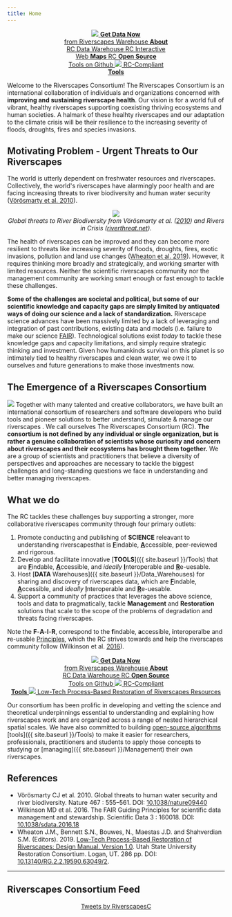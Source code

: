 ```yaml
---
title: Home
---
```

<div align="center">

<a href="http://data.riverscapes.xyz" class="hollow button"><img src="{{ site.baseurl }}/assets/images/data/RiverscapesWarehouseCloud_32png.png">  <b>Get Data Now</b> <i class="fa fa-cloud-download" aria-hidden="true"></i><br> from Riverscapes Warehouse </a>
<a class="hollow button" href="{{ site.baseurl }}/Data_Warehouses"><i class="fa fa-cloud" aria-hidden="true"></i> <b>About</b><br> RC Data Warehouse </a>
<a class="hollow button" href="http://maps.riverscapes.xyz"><i class="fa fa-globe" aria-hidden="true"></i> RC Interactive<br> Web <b>Maps</b> <i class="fa fa-location-arrow" aria-hidden="true"></i></a>
<a class="hollow button" href="https://github.com/riverscapes"> <i class="fa fa-github" aria-hidden="true"></i> RC <b>Open Source</b><br> Tools on Github </a>
<a class="hollow button" href="{{ site.baseurl }}/Tools"> <img src="{{ site.baseurl }}/assets/images/rc/RiverscapesCompliant_32.png">  RC-Compliant <br> <b>Tools</b> <i class="fa fa-wrench" aria-hidden="true"></i></a>

</div>

Welcome to the Riverscapes Consortium! The Riverscapes Consortium is an international collaboration of individuals  and organizations concerned with **improving and sustaining riverscape health**. Our vision is for a world full of vibrant, healthy riverscapes supporting coexisting thriving ecosystems and human societies. A halmark of these healhty riverscapes and our adaptation to the climate crisis will be their resilience to the increasing severity of floods, droughts, fires and species invasions.     

## Motivating Problem - Urgent Threats to Our Riverscapes
The world is utterly dependent on freshwater resources and riverscapes. Collectively, the world's riverscapes have alarmingly poor health and are facing increasing threats to river biodiversity and human water security ([Vörösmarty  et al. 2010](http://dx.doi.org/10.1038/nature09440)).

<div align="center">
	<a href="http://www.riverthreat.net/"><img src="{{ site.baseurl }}/assets/images/IncidentBD_hires.png"></a><br>
	<em>Global threats to River Biodiversity from Vörösmarty  et al. (<a href="http://dx.doi.org/10.1038/nature09440">2010</a>) and Rivers in Crisis (<a href="https://www.riverthreat.net/">riverthreat.net</a>).</em> <br>
</div>


The health of riverscapes can be improved and they can become more resilient to threats like increasing severity of floods, droughts, fires, exotic invasions, pollution and land use changes ([Wheaton et al. 2019](http://lowtechpbr.restoration.usu.edu)). However, it requires thinking more broadly and strategically, and working smarter with limited resources. Neither the scientific riverscapes community nor the management community are working smart enough or fast enough to tackle these challenges.

**Some of the challenges are societal and political, but some of our scientific knowledge and capacity gaps are simply limited by antiquated ways of doing our science and a lack of standardization.** Riverscape science advances have been massively limited by a lack of leveraging and integration of past contributions, existing data and models (i.e. failure to make our science [FAIR](https://www.go-fair.org/fair-principles/)). Technological solutions exist *today* to tackle these knowledge gaps and capacity limitations, and simply require strategic thinking and investment. Given how humankinds survival on this planet is so intimately tied to healthy riverscapes and clean water, we owe it to ourselves and future generations to make those investments now.

## The Emergence of a Riverscapes Consortium
<img class="float-right" src="{{ site.baseurl }}/assets/images/rc/RiverscapesConsortium_Logo_Black_BHS_IconOnly.png"> Together with many talented and creative collaborators, we have built an international consortium of researchers and software developers who build tools and pioneer solutions to better understand, simulate & manage our riverscapes . We call ourselves  The Riverscapes Consortium (RC).  **The consortium is not defined by any individual or single organization, but is rather a genuine collaboration of scientists whose curiosity and concern about riverscapes and their ecosystems has brought them together.** We are a group of scientists and practitioners that believe a diversity of perspectives and approaches are necessary to tackle the biggest challenges and long-standing questions we face in understanding and better managing riverscapes.

## What we do
The RC tackles these challenges buy supporting a stronger, more collaborative riverscapes community through four primary outlets:
1. Promote conducting and publishing of  **SCIENCE** releavant to understanding riverscapesthat is  [**F**](https://force11.org/info/the-fair-data-principles/#elementor-toc__heading-anchor-2)indable,   [**A**](https://force11.org/info/the-fair-data-principles/#elementor-toc__heading-anchor-3)ccessible, peer-reviewed and rigorous.
2. Develop and facilitate innovative [**TOOLS**]({{ site.baseurl }}/Tools)  that are   [**F**](https://force11.org/info/the-fair-data-principles/#elementor-toc__heading-anchor-2)indable,   [**A**](https://force11.org/info/the-fair-data-principles/#elementor-toc__heading-anchor-3)ccessible, and *ideally* [**I**](https://force11.org/info/the-fair-data-principles/#elementor-toc__heading-anchor-4)nteroperable and  [**R**](https://force11.org/info/the-fair-data-principles/#elementor-toc__heading-anchor-5)e-uesable.
2. Host  [**DATA** Warehouses]({{ site.baseurl }}/Data_Warehouses) for sharing <i class="fa fa-share-alt" aria-hidden="true"></i> and discovery of riverscapes data, which are  [**F**](https://force11.org/info/the-fair-data-principles/#elementor-toc__heading-anchor-2)indable,   [**A**](https://force11.org/info/the-fair-data-principles/#elementor-toc__heading-anchor-3)ccessible, and *ideally* [**I**](https://force11.org/info/the-fair-data-principles/#elementor-toc__heading-anchor-4)nteroperable and  [**R**](https://force11.org/info/the-fair-data-principles/#elementor-toc__heading-anchor-5)e-uesable.
4. Support a community of practices that leverages the above science, tools and data to pragmatically, tackle  **Management** and **Restoration** solutions that scale to the scope of the problems of degradation and threats facing riverscapes. 

Note the **F**-**A**-**I**-**R**, correspond to the **f**indable, **a**ccessible, **i**nteroperalbe and **r**e-usable [Principles](https://force11.org/info/the-fair-data-principles/), which the RC strives towards and help the riverscapes community follow (Wilkinson et al. [2016](https://www.nature.com/articles/sdata201618)). 

<div align="center">
<a href="http://data.riverscapes.xyz" class="hollow button"><img src="{{ site.baseurl }}/assets/images/data/RiverscapesWarehouseCloud_32png.png">  <b>Get Data Now</b> <i class="fa fa-cloud-download" aria-hidden="true"></i><br> from Riverscapes Warehouse </a>
<a class="hollow button" href="{{ site.baseurl }}/Data_Warehouses"><i class="fa fa-cloud" aria-hidden="true"></i> <b>About</b><br> RC Data Warehouse </a>
<!-- <a class="hollow button" href="http://maps.riverscapes.xyz"><i class="fa fa-globe" aria-hidden="true"></i> RC Interactive<br> Web <b>Maps</b> <i class="fa fa-location-arrow" aria-hidden="true"></i></a> -->
<a class="hollow button" href="https://github.com/riverscapes"> <i class="fa fa-github" aria-hidden="true"></i> RC <b>Open Source</b><br> Tools on Github </a>
<a class="hollow button" href="{{ site.baseurl }}/Tools"> <img src="{{ site.baseurl }}/assets/images/rc/RiverscapesCompliant_32.png">  RC-Compliant <br> <b>Tools</b> <i class="fa fa-wrench" aria-hidden="true"></i></a>
<a class="hollow button" href="http://lowtechpbr.restoration.usu.edu/"><img src="{{ site.baseurl }}/assets/images/PBR-LT_round_30.png"> Low-Tech Process-Based Restoration of Riverscapes Resources</a>
</div>

Our consortium has been prolific in developing and vetting the science and theoretical underpinnings essential to understanding and explaining how riverscapes work and are organized across a range of nested hierarchical spatial scales. We have also committed to building [open-source algorithms](https://github.com/Riverscapes) <i class="fa fa-github" aria-hidden="true"></i> [tools]({{ site.baseurl }}/Tools) to make it easier for researchers, professionals, practitioners and students to apply those concepts to studying or [managing]({{ site.baseurl }}/Management) their own riverscapes.


## References
- Vörösmarty CJ et al. 2010. Global threats to human water security and river biodiversity. Nature 467 : 555–561. DOI: [10.1038/nature09440](http://dx.doi.org/10.1038/nature09440)  
- Wilkinson MD et al. 2016. The FAIR Guiding Principles for scientific data management and stewardship. Scientific Data 3 : 160018. DOI: [10.1038/sdata.2016.18](http://dx.doi.org/10.1038/sdata.2016.18)
- <a href="http://dx.doi.org/10.13140/RG.2.2.19590.63049/2"><i class="fa fa-file-pdf-o" aria-hidden="true"></i></a> Wheaton J.M., Bennett S.N., Bouwes, N., Maestas J.D. and Shahverdian S.M. (Editors). 2019. [Low-Tech Process-Based Restoration of Riverscapes: Design Manual. Version 1.0](http://dx.doi.org/10.13140/RG.2.2.19590.63049/2). Utah State University Restoration Consortium. Logan, UT. 286 pp. DOI: [10.13140/RG.2.2.19590.63049/2](http://dx.doi.org/10.13140/RG.2.2.19590.63049/2).

--------
## Riverscapes Consortium Feed

<div align="center">
<a width="350" class="twitter-timeline" data-height="600" href="https://twitter.com/RiverscapesC?ref_src=twsrc%5Etfw">Tweets by RiverscapesC</a> <script async src="https://platform.twitter.com/widgets.js" charset="utf-8"></script>
</div>
